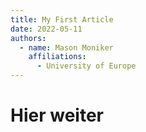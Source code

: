 ```yaml
---
title: My First Article
date: 2022-05-11
authors:
  - name: Mason Moniker
    affiliations:
      - University of Europe
---
```


# Hier weiter